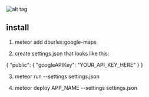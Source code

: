 ![alt tag](https://raw.github.com/NUDelta/dot2dot/master/img.png)

install
-------

1. meteor add dburles:google-maps
 
2. create settings.json that looks like this:

  {
      "public": {
          "googleAPIKey": "YOUR_API_KEY_HERE"
      }
  }

3. meteor run --settings settings.json 

4. meteor deploy APP_NAME --settings settings.json 


